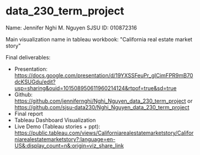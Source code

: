 # data_230_term_project
Name: Jennifer Nghi M. Nguyen
SJSU ID: 010872316

Main visualization name in tableau workbook: "California real estate market story"

Final deliverables: 
* Presentation: https://docs.google.com/presentation/d/19YXSSFeuPr_gICimFPR9mB70dcKSUGdu/edit?usp=sharing&ouid=101508950611960214124&rtpof=true&sd=true
* Github: 
 https://github.com/jennifernghi/Nghi_Nguyen_data_230_term_project  or
 https://github.com/sjsu-data230/Nghi_Nguyen_data_230_term_project
* Final report
* Tableau Dashboard Visualization
* Live Demo (Tableau stories + ppt):  https://public.tableau.com/views/Californiarealestatemarketstory/Californiarealestatemarketstory?:language=en-US&:display_count=n&:origin=viz_share_link

